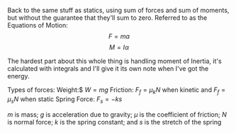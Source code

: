 Back to the same stuff as statics, using sum of forces and sum of moments, but without the guarantee that they'll sum to zero.
Referred to as the Equations of Motion:$$F = ma$$$$M = I\alpha$$

The hardest part about this whole thing is handling moment of Inertia, it's calculated with integrals and I'll give it its own note when I've got the energy.

Types of forces:
Weight:$ $W=mg$
Friction: $F_f = \mu_kN$ when kinetic and $F_f=\mu_sN$ when static
Spring Force: $F_s = -ks$

$m$ is mass; $g$ is acceleration due to gravity; $\mu$ is the coefficient of friction; $N$ is normal force; $k$ is the spring constant; and $s$ is the stretch of the spring

